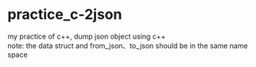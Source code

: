 # practice_c-2json
my practice of c++, dump json object using c++  
note: the data struct and from_json、to_json should be in the same name space
